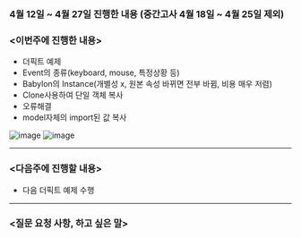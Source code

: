 ### 4월 12일 ~ 4월 27일 진행한 내용 (중간고사 4월 18일 ~ 4월 25일 제외)
### <이번주에 진행한 내용>
* 더픽트 예제
* Event의 종류(keyboard, mouse, 특정상황 등)
* Babylon의 Instance(개별성 x, 원본 속성 바뀌면 전부 바뀜, 비용 매우 저렴)
* Clone사용하여 단일 객체 복사
* 오류해결
* model자체의 import된 값 복사

![image](https://user-images.githubusercontent.com/92451281/165709821-4112a0ad-fd20-4832-ae8c-a88eb63f70fc.png)
![image](https://user-images.githubusercontent.com/92451281/165709847-dc8ad433-f4b1-4bde-939b-ca1f02046c4d.png)

---
### <다음주에 진행할 내용>
* 다음 더픽트 예제 수행
---
### <질문 요청 사항, 하고 싶은 말>
